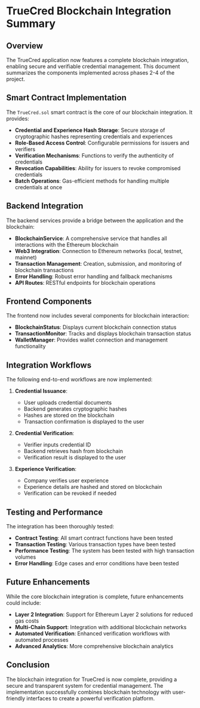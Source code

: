 # TrueCred Blockchain Integration Summary

## Overview

The TrueCred application now features a complete blockchain integration, enabling secure and verifiable credential management. This document summarizes the components implemented across phases 2-4 of the project.

## Smart Contract Implementation

The `TrueCred.sol` smart contract is the core of our blockchain integration. It provides:

- **Credential and Experience Hash Storage**: Secure storage of cryptographic hashes representing credentials and experiences
- **Role-Based Access Control**: Configurable permissions for issuers and verifiers
- **Verification Mechanisms**: Functions to verify the authenticity of credentials
- **Revocation Capabilities**: Ability for issuers to revoke compromised credentials
- **Batch Operations**: Gas-efficient methods for handling multiple credentials at once

## Backend Integration

The backend services provide a bridge between the application and the blockchain:

- **BlockchainService**: A comprehensive service that handles all interactions with the Ethereum blockchain
- **Web3 Integration**: Connection to Ethereum networks (local, testnet, mainnet)
- **Transaction Management**: Creation, submission, and monitoring of blockchain transactions
- **Error Handling**: Robust error handling and fallback mechanisms
- **API Routes**: RESTful endpoints for blockchain operations

## Frontend Components

The frontend now includes several components for blockchain interaction:

- **BlockchainStatus**: Displays current blockchain connection status
- **TransactionMonitor**: Tracks and displays blockchain transaction status
- **WalletManager**: Provides wallet connection and management functionality

## Integration Workflows

The following end-to-end workflows are now implemented:

1. **Credential Issuance**:

   - User uploads credential documents
   - Backend generates cryptographic hashes
   - Hashes are stored on the blockchain
   - Transaction confirmation is displayed to the user

2. **Credential Verification**:

   - Verifier inputs credential ID
   - Backend retrieves hash from blockchain
   - Verification result is displayed to the user

3. **Experience Verification**:
   - Company verifies user experience
   - Experience details are hashed and stored on blockchain
   - Verification can be revoked if needed

## Testing and Performance

The integration has been thoroughly tested:

- **Contract Testing**: All smart contract functions have been tested
- **Transaction Testing**: Various transaction types have been tested
- **Performance Testing**: The system has been tested with high transaction volumes
- **Error Handling**: Edge cases and error conditions have been tested

## Future Enhancements

While the core blockchain integration is complete, future enhancements could include:

- **Layer 2 Integration**: Support for Ethereum Layer 2 solutions for reduced gas costs
- **Multi-Chain Support**: Integration with additional blockchain networks
- **Automated Verification**: Enhanced verification workflows with automated processes
- **Advanced Analytics**: More comprehensive blockchain analytics

## Conclusion

The blockchain integration for TrueCred is now complete, providing a secure and transparent system for credential management. The implementation successfully combines blockchain technology with user-friendly interfaces to create a powerful verification platform.
